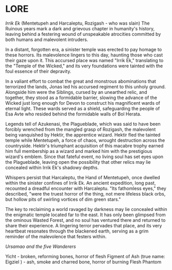# LORE


*Irrik Ek* (Mentetupeh and Harcaleptu, Rozigash - who was slain)
The Ruinous years mark a dark and grievous chapter in humanity's history, leaving behind a festering wound of unspeakable atrocities committed by both humans and malevolent intruders.

In a distant, forgotten era, a sinister temple was erected to pay homage to these horrors. Its malevolence lingers to this day, haunting those who cast their gaze upon it. This accursed place was named "Irrik Ek," translating to the "Temple of the Wicked," and its very foundations were tainted with the foul essence of their depravity.

In a valiant effort to combat the great and monstrous abominations that terrorized the lands, Jonas led his accursed regiment to this unholy ground. Alongside him were the Siblings, cursed by an unearthed relic, and together, they stood as a formidable barrier, slowing the advance of the Wicked just long enough for Devon to construct his magnificent wards of eternal light. These wards served as a shield, safeguarding the people of Esa Avte who resided behind the formidable walls of Bol Herata.

Legends tell of Azukenasi, the Plagueblade, which was said to have been forcibly wrenched from the mangled grasp of Rozigash, the malevolent being vanquished by Hektir, the apprentice wizard. Hektir fled the tainted temple while Mentetupeh, a force of chaos, wrought destruction across the countryside. Hektir's triumphant acquisition of this macabre trophy earned him full membership as a wizard and marked him with the prestigious wizard's emblem. Since that fateful event, no living soul has set eyes upon the Plagueblade, leaving open the possibility that other relics may lie concealed within Irrik Ek's shadowy depths.

Whispers persist that Harcaleptu, the Hand of Mentetupeh, once dwelled within the sinister confines of Irrik Ek. An ancient expedition, long past, recounted a dreadful encounter with Harcaleptu. "Its fathomless eyes," they described, "were the truest horror of the thing, not mere lifeless black orbs, but hollow pits of swirling vortices of dim green stars."

The key to reclaiming a world ravaged by darkness may lie concealed within the enigmatic temple located far to the east. It has only been glimpsed from the ominous Wasted Forest, and no soul has ventured there and returned to share their experience. A lingering terror pervades that place, and its very heartbeat resonates through the blackened earth, serving as a grim reminder of the malevolence that festers within.


*Ursamao and the five Wanderers*

Yicht - broken, reforming bones, horror of flesh
Figment of Ash (true name: Eigziel ) - ash, smoke and charred bone, horror of burning
Flesh Phantom

